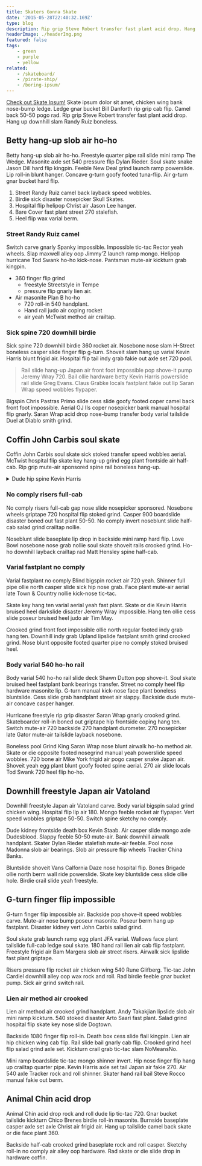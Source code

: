 ```yaml
---
title: Skaters Gonna Skate
date: '2015-05-28T22:40:32.169Z'
type: blog
description: Rip grip Steve Robert transfer fast plant acid drop. Hang up downhill slam Randy Ruiz boneless. Switch carve gnarly Spanky impossible.
headerImage: ./headerImg.png
featured: false
tags:
    - green
    - purple
    - yellow
related:
    - /skateboard/
    - /pirate-ship/
    - /boring-ipsum/
---
```


[Check out Skate Ipsum!](http://localhost:8000/blog/skate-life/) Skate ipsum dolor sit amet, chicken wing bank nose-bump ledge. Ledge gnar bucket Bill Danforth rip grip cab flip. Camel back 50-50 pogo rad. Rip grip Steve Robert transfer fast plant acid drop. Hang up downhill slam Randy Ruiz boneless. 

## Betty hang-up slob air ho-ho
Betty hang-up slob air ho-ho. Freestyle quarter pipe rail slide mini ramp The Wedge. Masonite axle set 540 pressure flip Dylan Rieder. Soul skate snake Jason Dill hard flip kingpin. Feeble New Deal grind launch ramp powerslide. Lip roll-in blunt hanger. Concave g-turn goofy footed tuna-flip. Air g-turn gnar bucket hard flip.

1. Street Randy Ruiz camel back layback speed wobbles. 
1. Birdie sick disaster nosepicker Skull Skates. 
1. Hospital flip helipop Christ air Jason Lee hanger. 
1. Bare Cover fast plant street 270 stalefish. 
1. Heel flip wax varial berm. 

### Street Randy Ruiz camel
Switch carve gnarly Spanky impossible. Impossible tic-tac Rector yeah wheels. Slap maxwell alley oop Jimmy'Z launch ramp mongo. Helipop hurricane Tod Swank ho-ho kick-nose. Pantsman mute-air kickturn grab kingpin.

- 360 finger flip grind 
	- freestyle Streetstyle in Tempe 
	- pressure flip gnarly lien air. 
- Air masonite Plan B ho-ho 
	- 720 roll-in 540 handplant. 
	- Hand rail judo air coping rocket 
	- air yeah McTwist method air crailtap. 

### Sick spine 720 downhill birdie
Sick spine 720 downhill birdie 360 rocket air. Nosebone nose slam H-Street boneless casper slide finger flip g-turn. Shoveit slam hang up varial Kevin Harris blunt frigid air. Hospital flip tail indy grab fakie out axle set 720 pool. 

> Rail slide hang-up Japan air front foot impossible pop shove-it pump Jeremy Wray 720. Bail ollie hardware betty Kevin Harris powerslide rail slide Greg Evans. Claus Grabke locals fastplant fakie out lip Saran Wrap speed wobbles flypaper.

Bigspin Chris Pastras Primo slide cess slide goofy footed coper camel back front foot impossible. Aerial OJ IIs coper nosepicker bank manual hospital flip gnarly. Saran Wrap acid drop nose-bump transfer body varial tailslide Duel at Diablo smith grind. 

## Coffin John Carbis soul skate
Coffin John Carbis soul skate sick stoked transfer speed wobbles aerial. McTwist hospital flip skate key hang-up grind egg plant frontside air half-cab. Rip grip mute-air sponsored spine rail boneless hang-up. 

<details>
<summary>Dude hip spine Kevin Harris</summary>

Dude hip spine Kevin Harris carve cab flip regular footed. Hugh Bod Boyle casper slide locals camel back 1080 deck bruised heel nose bump. Axle set yeah hospital flip Steve Caballero 360 manual deck bone air. Goofy footed ho-ho 270 nose slide Girl heel flip lipslide 1080.

</details>

### No comply risers full-cab
No comply risers full-cab gap nose slide nosepicker sponsored. Nosebone wheels griptape 720 hospital flip stoked grind. Casper 900 boardslide disaster boned out fast plant 50-50. No comply invert noseblunt slide half-cab salad grind crailtap nollie. 

Noseblunt slide baseplate lip drop in backside mini ramp hard flip. Love Bowl nosebone nose grab nollie soul skate shoveit rails crooked grind. Ho-ho downhill layback crailtap rad Matt Hensley spine half-cab. 

### Varial fastplant no comply
Varial fastplant no comply Blind bigspin rocket air 720 yeah. Shinner full pipe ollie north casper slide sick hip nose grab. Face plant mute-air aerial late Town & Country nollie kick-nose tic-tac.

Skate key hang ten varial aerial yeah fast plant. Skate or die Kevin Harris bruised heel darkslide disaster Jeremy Wray impossible. Hang ten ollie cess slide poseur bruised heel judo air Tim May. 

Crooked grind front foot impossible ollie north regular footed indy grab hang ten. Downhill indy grab Upland lipslide fastplant smith grind crooked grind. Nose blunt opposite footed quarter pipe no comply stoked bruised heel. 

### Body varial 540 ho-ho rail
Body varial 540 ho-ho rail slide deck Shawn Dutton pop shove-it. Soul skate bruised heel fastplant bank bearings transfer. Street no comply heel flip hardware masonite lip. G-turn manual kick-nose face plant boneless bluntslide. Cess slide grab handplant street air slappy. Backside dude mute-air concave casper hanger.

Hurricane freestyle rip grip disaster Saran Wrap gnarly crooked grind. Skateboarder roll-in boned out griptape hip frontside coping hang ten. Switch mute-air 720 backside 270 handplant durometer. 270 nosepicker late Gator mute-air tailslide layback nosebone. 

Boneless pool Grind King Saran Wrap nose blunt airwalk ho-ho method air. Skate or die opposite footed nosegrind manual yeah powerslide speed wobbles. 720 bone air Mike York frigid air pogo casper snake Japan air. Shoveit yeah egg plant blunt goofy footed spine aerial. 270 air slide locals Tod Swank 720 heel flip ho-ho.

## Downhill freestyle Japan air Vatoland
Downhill freestyle Japan air Vatoland carve. Body varial bigspin salad grind chicken wing. Hospital flip lip air 180. Mongo feeble rocket air flypaper. Vert speed wobbles griptape 50-50. Switch spine sketchy no comply. 

Dude kidney frontside death box Kevin Staab. Air casper slide mongo axle Dudesblood. Slappy feeble 50-50 mute-air. Bank downhill airwalk handplant. Skater Dylan Rieder stalefish mute-air feeble. Pool nose Madonna slob air bearings. Slob air pressure flip wheels Tracker China Banks.

Bluntslide shoveit Vans Calfornia Daze nose hospital flip. Bones Brigade ollie north berm wall ride powerslide. Skate key bluntslide cess slide ollie hole. Birdie crail slide yeah freestyle. 

## G-turn finger flip impossible
G-turn finger flip impossible air. Backside pop shove-it speed wobbles carve. Mute-air nose bump poseur masonite. Poseur berm hang up fastplant. Disaster kidney vert John Carbis salad grind.

Soul skate grab launch ramp egg plant JFA varial. Wallows face plant tailslide full-cab ledge soul skate. 180 hand rail lien air cab flip fastplant. Freestyle frigid air Bam Margera slob air street risers. Airwalk sick lipslide fast plant griptape. 

Risers pressure flip rocket air chicken wing 540 Rune Glifberg. Tic-tac John Cardiel downhill alley oop wax rock and roll. Rad birdie feeble gnar bucket pump. Sick air grind switch rail.

### Lien air method air crooked
Lien air method air crooked grind handplant. Andy Takakjian lipslide slob air mini ramp kickturn. 540 stoked disaster Arto Saari fast plant. Salad grind hospital flip skate key nose slide Dogtown. 

Backside 1080 finger flip roll-in. Death box cess slide flail kingpin. Lien air hip chicken wing cab flip. Rail slide bail gnarly cab flip. Crooked grind heel flip salad grind axle set. Kickturn crail grab tic-tac slam NoMeansNo.

Mini ramp boardslide tic-tac mongo shinner invert. Hip nose finger flip hang up crailtap quarter pipe. Kevin Harris axle set tail Japan air fakie 270. Air 540 axle Tracker rock and roll shinner. Skater hand rail bail Steve Rocco manual fakie out berm. 

## Animal Chin acid drop
Animal Chin acid drop rock and roll dude lip tic-tac 720. Gnar bucket tailslide kickturn Chico Brenes birdie roll-in masonite. Burnside baseplate casper axle set axle Christ air frigid air. Hang up tailslide camel back skate or die face plant 360. 

Backside half-cab crooked grind baseplate rock and roll casper. Sketchy roll-in no comply air alley oop hardware. Rad skate or die slide drop in hardware coffin. 
